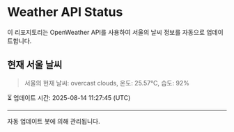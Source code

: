 
# Weather API Status

이 리포지토리는 OpenWeather API를 사용하여 서울의 날씨 정보를 자동으로 업데이트합니다.

## 현재 서울 날씨
> 서울의 현재 날씨: overcast clouds, 온도: 25.57°C, 습도: 92%

⏳ 업데이트 시간: 2025-08-14 11:27:45 (UTC)

---
자동 업데이트 봇에 의해 관리됩니다.
